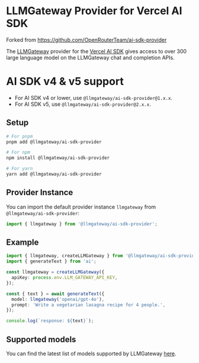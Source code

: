 # LLMGateway Provider for Vercel AI SDK

Forked from https://github.com/OpenRouterTeam/ai-sdk-provider

The [LLMGateway](https://llmgateway.io/) provider for the [Vercel AI SDK](https://sdk.vercel.ai/docs) gives access to over 300 large language model on the LLMGateway chat and completion APIs.

# AI SDK v4 & v5 support

- For AI SDK v4 or lower, use `@llmgateway/ai-sdk-provider@1.x.x`.
- For AI SDK v5, use `@llmgateway/ai-sdk-provider@2.x.x`.

## Setup

```bash
# For pnpm
pnpm add @llmgateway/ai-sdk-provider

# For npm
npm install @llmgateway/ai-sdk-provider

# For yarn
yarn add @llmgateway/ai-sdk-provider
```

## Provider Instance

You can import the default provider instance `llmgateway` from `@llmgateway/ai-sdk-provider`:

```ts
import { llmgateway } from '@llmgateway/ai-sdk-provider';
```

## Example

```ts
import { llmgateway, createLLMGateway } from '@llmgateway/ai-sdk-provider';
import { generateText } from 'ai';

const llmgateway = createLLMGateway({
  apiKey: process.env.LLM_GATEWAY_API_KEY,
});

const { text } = await generateText({
  model: llmgateway('openai/gpt-4o'),
  prompt: 'Write a vegetarian lasagna recipe for 4 people.',
});

console.log(`response: ${text}`);
```

## Supported models

You can find the latest list of models supported by LLMGateway [here](https://llmgateway.io/models).
